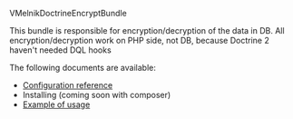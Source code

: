 VMelnikDoctrineEncryptBundle 

This bundle is responsible for encryption/decryption of the data in DB. All encryption/decryption work
on PHP side, not DB, because Doctrine 2 haven't needed DQL hooks

The following documents are available:

* [Configuration reference](https://github.com/vmelnik-ukraine/DoctrineEncryptBundle/blob/master/Resources/doc/configuration_reference.md)
* Installing (coming soon with composer)
* [Example of usage](https://github.com/vmelnik-ukraine/DoctrineEncryptBundle/blob/master/Resources/doc/example_of_usage.md)